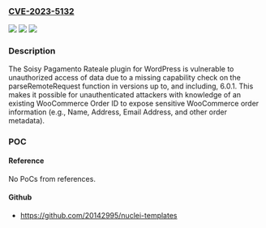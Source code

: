 ### [CVE-2023-5132](https://cve.mitre.org/cgi-bin/cvename.cgi?name=CVE-2023-5132)
![](https://img.shields.io/static/v1?label=Product&message=Soisy%20Pagamento%20Rateale&color=blue)
![](https://img.shields.io/static/v1?label=Version&message=*%3C%3D%206.0.1%20&color=brighgreen)
![](https://img.shields.io/static/v1?label=Vulnerability&message=CWE-862%20Missing%20Authorization&color=brighgreen)

### Description

The Soisy Pagamento Rateale plugin for WordPress is vulnerable to unauthorized access of data due to a missing capability check on the parseRemoteRequest function in versions up to, and including, 6.0.1. This makes it possible for unauthenticated attackers with knowledge of an existing WooCommerce Order ID to expose sensitive WooCommerce order information (e.g., Name, Address, Email Address, and other order metadata).

### POC

#### Reference
No PoCs from references.

#### Github
- https://github.com/20142995/nuclei-templates

